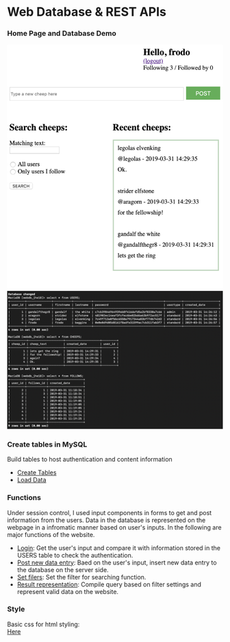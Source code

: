 # Web Database & REST APIs

### Home Page and Database Demo
![homepage](https://github.com/Jsonghh/web_database/blob/master/02_Web_Database_REST_APIs/demos/homepage.png)
<br>
![database](https://github.com/Jsonghh/web_database/blob/master/02_Web_Database_REST_APIs/demos/database_demo.png)

### Create tables in MySQL
Build tables to host authentication and content information
* [Create Tables](https://github.com/Jsonghh/web_database/blob/master/02_Web_Database_REST_APIs/create_tables.sql)
* [Load Data](https://github.com/Jsonghh/web_database/blob/master/02_Web_Database_REST_APIs/bulk.sql)


### Functions
Under session control, I used input components in forms to get and post information from the users.
Data in the database is represented on the webpage in a infromatic manner based on user's inputs.
In the following are major functions of the website.
* [Login](https://github.com/Jsonghh/web_database/blob/master/02_Web_Database_REST_APIs/login.php): 
Get the user's input and compare it with information stored in the USERS table to check the authentication.
* [Post new data entry](https://github.com/Jsonghh/web_database/blob/master/02_Web_Database_REST_APIs/post_cheep.php): 
Baed on the user's input, insert new data entry to the database on the server side.
* [Set filers](https://github.com/Jsonghh/web_database/blob/master/02_Web_Database_REST_APIs/home.php): 
Set the filter for searching function.
* [Result representation](https://github.com/Jsonghh/web_database/blob/master/02_Web_Database_REST_APIs/home.php): 
Compile query based on filter settings and represent valid data on the website.

### Style
Basic css for html styling:<br>
[Here](https://github.com/Jsonghh/web_database/blob/master/02_Web_Database_REST_APIs/style.css)<br>
